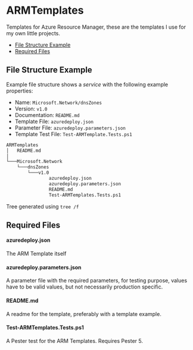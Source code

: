 # ARMTemplates

Templates for Azure Resource Manager, these are the templates I use for my own little projects.

* [File Structure Example](#file-structure-example)
* [Required Files](#required-files)

## File Structure Example

Example file structure shows a *service* with the following example properties:

* Name: `Microsoft.Network/dnsZones`
* Version: `v1.0`
* Documentation: `README.md`
* Template File: `azuredeploy.json`
* Parameter File: `azuredeploy.parameters.json`
* Template Test File: `Test-ARMTemplate.Tests.ps1`

```bash
ARMTemplates
│   README.md
│
└───Microsoft.Network
    └───dnsZones
        └───v1.0
                azuredeploy.json
                azuredeploy.parameters.json
                README.md
                Test-ARMTemplates.Tests.ps1
```

Tree generated using ```tree /f```

## Required Files

#### azuredeploy.json

The ARM Template itself

#### azuredeploy.parameters.json

A parameter file with the required parameters, for testing purpose, values have to be valid values, but not necessarily production specific.

#### README.md

A readme for the template, preferably with a template example.

#### Test-ARMTemplates.Tests.ps1

A Pester test for the ARM Templates. Requires Pester 5.
